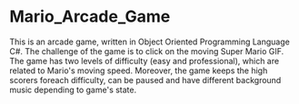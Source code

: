 # Mario_Arcade_Game
This is an arcade game, written in Object Oriented Programming Language C#. 
The challenge of the game is to click on the moving Super Mario GIF. 
The game has two levels of difficulty (easy and professional), which are related to Mario's moving speed.
Moreover, the game keeps the high scorers foreach difficulty, can be paused and have different background music depending to game's state.   
